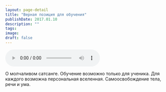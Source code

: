 ```yaml
---
layout: page-detail
title: "Верная позиция для обучения"
publishDate: 2017.01.10
description: ""
tags:
image:
draft: false
---
```


<audio title="2017.01.10 - Верная позиция для обучения.mp3" src="/upload/iblock/cd4/cd48f734b7fe6c79c6162f89c6ccf1be.mp3" controls=""></audio>

 О молчаливом сатсанге. Обучение возможно только для ученика. Для каждого возможна персональная вселенная. Самоосвобождение тела, речи и ума. 

  
